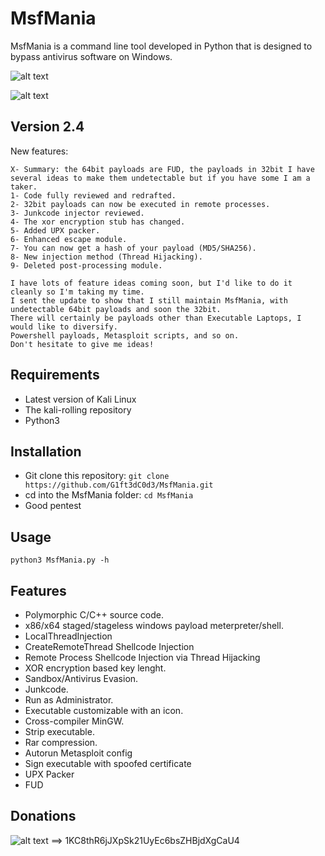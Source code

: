 # MsfMania
MsfMania is a command line tool developed in Python that is designed to bypass antivirus software on Windows.

![alt text](https://github.com/G1ft3dC0d3/MsfMania/blob/master/VirusTotal.png)

![alt text](https://github.com/G1ft3dC0d3/MsfMania/blob/master/MsfMania.png)

## Version 2.4
New features:
```
X- Summary: the 64bit payloads are FUD, the payloads in 32bit I have several ideas to make them undetectable but if you have some I am a taker.
1- Code fully reviewed and redrafted.
2- 32bit payloads can now be executed in remote processes.
3- Junkcode injector reviewed.
4- The xor encryption stub has changed.
5- Added UPX packer.
6- Enhanced escape module.
7- You can now get a hash of your payload (MD5/SHA256).
8- New injection method (Thread Hijacking).
9- Deleted post-processing module.

I have lots of feature ideas coming soon, but I'd like to do it cleanly so I'm taking my time. 
I sent the update to show that I still maintain MsfMania, with undetectable 64bit payloads and soon the 32bit.
There will certainly be payloads other than Executable Laptops, I would like to diversify.
Powershell payloads, Metasploit scripts, and so on.
Don't hesitate to give me ideas!
```

## Requirements
- Latest version of Kali Linux
- The kali-rolling repository
- Python3

## Installation
- Git clone this repository: ```git clone https://github.com/G1ft3dC0d3/MsfMania.git```
- cd into the MsfMania folder: ```cd MsfMania```
- Good pentest

## Usage
```
python3 MsfMania.py -h
```

## Features
- Polymorphic C/C++ source code.
- x86/x64 staged/stageless windows payload meterpreter/shell.
- LocalThreadInjection
- CreateRemoteThread Shellcode Injection
- Remote Process Shellcode Injection via Thread Hijacking
- XOR encryption based key lenght.
- Sandbox/Antivirus Evasion.
- Junkcode.
- Run as Administrator.
- Executable customizable with an icon.
- Cross-compiler MinGW.
- Strip executable.
- Rar compression.
- Autorun Metasploit config
- Sign executable with spoofed certificate
- UPX Packer
- FUD

## Donations
![alt text](https://agile-manufacturing.com/wp-content/uploads/2019/10/Bitcoin-Accepted-3x1-2-1.jpg)
==> 1KC8thR6jJXpSk21UyEc6bsZHBjdXgCaU4
